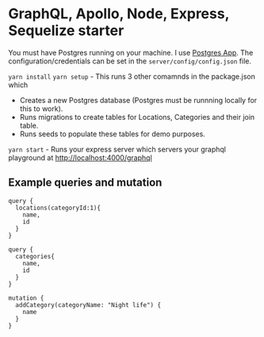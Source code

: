 # GraphQL, Apollo, Node, Express, Sequelize starter

You must have Postgres running on your machine. I use [Postgres App](https://postgresapp.com/). The configuration/credentials can be set in the `server/config/config.json` file.

`yarn install`
`yarn setup` - This runs 3 other comamnds in the package.json which

- Creates a new Postgres database (Postgres must be runnning locally for this to work).
- Runs migrations to create tables for Locations, Categories and their join table.
- Runs seeds to populate these tables for demo purposes.

`yarn start` - Runs your express server which servers your graphql playground at [http://localhost:4000/graphql](http://localhost:4000/graphql)

## Example queries and mutation

```
query {
  locations(categoryId:1){
    name,
    id
  }
}
```

```
query {
  categories{
    name,
    id
  }
}
```

```
mutation {
  addCategory(categoryName: "Night life") {
    name
  }
}
```
